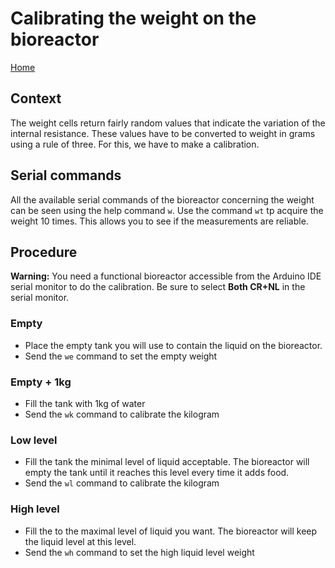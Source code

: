 # Calibrating the weight on the bioreactor

[Home](../../README.md)

## Context

The weight cells return fairly random values that indicate the variation of the internal resistance. These values have to be converted to weight in grams using a rule of three. For this, we have to make a calibration.

## Serial commands

All the available serial commands of the bioreactor concerning the weight can be seen using the help command `w`. Use the command `wt` tp acquire the weight 10 times. This allows you to see if the measurements are reliable.

## Procedure

**Warning:** You need a functional bioreactor accessible from the Arduino IDE serial monitor to do the calibration. Be sure to select **Both CR+NL** in the serial monitor.

### Empty

- Place the empty tank you will use to contain the liquid on the bioreactor.
- Send the `we` command to set the empty weight

### Empty + 1kg

- Fill the tank with 1kg of water
- Send the `wk` command to calibrate the kilogram

### Low level

- Fill the tank the minimal level of liquid acceptable. The bioreactor will empty the tank until it reaches this level every time it adds food.
- Send the `wl` command to calibrate the kilogram

### High level

- Fill the to the maximal level of liquid you want. The bioreactor will keep the liquid level at this level.
- Send the `wh` command to set the high liquid level weight

